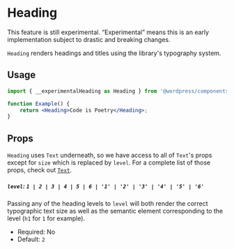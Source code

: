 # Heading

<div class="callout callout-alert">
This feature is still experimental. “Experimental” means this is an early implementation subject to drastic and breaking changes.
</div>

`Heading` renders headings and titles using the library's typography system.

## Usage

```jsx
import { __experimentalHeading as Heading } from '@wordpress/components';

function Example() {
	return <Heading>Code is Poetry</Heading>;
}
```

## Props

`Heading` uses `Text` underneath, so we have access to all of `Text`'s props except for `size` which is replaced by `level`. For a complete list of those props, check out [`Text`](/packages/components/src/text/README.md#props).

##### `level`: `1 | 2 | 3 | 4 | 5 | 6 | '1' | '2' | '3' | '4' | '5' | '6'`

Passing any of the heading levels to `level` will both render the correct typographic text size as well as the semantic element corresponding to the level (`h1` for `1` for example).

-   Required: No
-   Default: `2`
